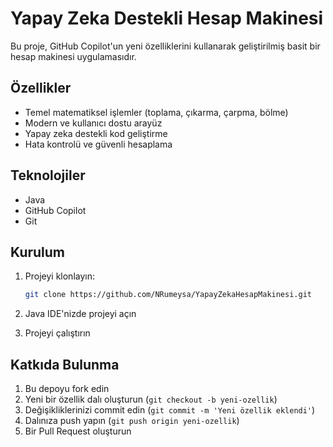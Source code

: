 # Yapay Zeka Destekli Hesap Makinesi

Bu proje, GitHub Copilot'un yeni özelliklerini kullanarak geliştirilmiş basit bir hesap makinesi uygulamasıdır.

## Özellikler

- Temel matematiksel işlemler (toplama, çıkarma, çarpma, bölme)
- Modern ve kullanıcı dostu arayüz
- Yapay zeka destekli kod geliştirme
- Hata kontrolü ve güvenli hesaplama

## Teknolojiler

- Java
- GitHub Copilot
- Git

## Kurulum

1. Projeyi klonlayın:
   ```bash
   git clone https://github.com/NRumeysa/YapayZekaHesapMakinesi.git
   ```

2. Java IDE'nizde projeyi açın
3. Projeyi çalıştırın

## Katkıda Bulunma

1. Bu depoyu fork edin
2. Yeni bir özellik dalı oluşturun (`git checkout -b yeni-ozellik`)
3. Değişikliklerinizi commit edin (`git commit -m 'Yeni özellik eklendi'`)
4. Dalınıza push yapın (`git push origin yeni-ozellik`)
5. Bir Pull Request oluşturun
